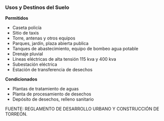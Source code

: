 ﻿
### Usos y Destinos del Suelo

**Permitidos**

* Caseta policía
* Sitio de taxis
* Torre, antenas y otros equipos
* Parques, jardín, plaza abierta publica
* Tanques de abastecimiento, equipo de bombeo agua potable
* Drenaje pluvial
* Líneas eléctricas de alta tensión 115 kva y 400 kva
* Subestación eléctrica
* Estación de transferencia de desechos

**Condicionados**

* Plantas de tratamiento de aguas
* Planta de procesamiento de desechos
* Depósito de desechos, relleno sanitario

FUENTE: REGLAMENTO DE DESARROLLO URBANO Y CONSTRUCCIÓN DE TORREÓN.
